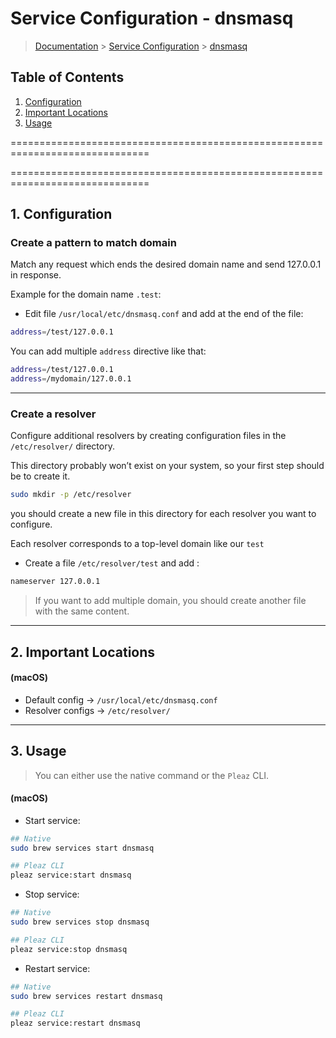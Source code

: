 # Service Configuration - dnsmasq

> [Documentation](./../../readme.md) > [Service Configuration](./../readme.md) > [dnsmasq](./dnsmasq.md)

## Table of Contents
1. [Configuration](#markdown-header-1-configuration)
1. [Important Locations](#markdown-header-2-important-locations)
1. [Usage](#markdown-header-3-usage)

==============================================================================

==============================================================================

## 1. Configuration

### Create a pattern to match domain

Match any request which ends the desired domain name and send 127.0.0.1 in response.

Example for the domain name `.test`:

* Edit file `/usr/local/etc/dnsmasq.conf` and add at the end of the file:

```bash
address=/test/127.0.0.1
```

You can add multiple `address` directive like that:

```bash
address=/test/127.0.0.1
address=/mydomain/127.0.0.1
```

---

### Create a resolver

Configure additional resolvers by creating configuration files in the `/etc/resolver/` directory.

This directory probably won’t exist on your system, so your first step should be to create it.

```bash
sudo mkdir -p /etc/resolver
```

you should create a new file in this directory for each resolver you want to configure.

Each resolver corresponds to a top-level domain like our `test`

* Create a file `/etc/resolver/test` and add :
```bash
nameserver 127.0.0.1
```

> If you want to add multiple domain, you should create another file with the same content.


---

## 2. Important Locations

#### (macOS)
* Default config -> `/usr/local/etc/dnsmasq.conf`
* Resolver configs -> `/etc/resolver/`

---

## 3. Usage

> You can either use the native command or the `Pleaz` CLI.

#### (macOS)
* Start service:
```bash
## Native
sudo brew services start dnsmasq

## Pleaz CLI
pleaz service:start dnsmasq
```

* Stop service:
```bash
## Native
sudo brew services stop dnsmasq

## Pleaz CLI
pleaz service:stop dnsmasq
```

* Restart service:
```bash
## Native
sudo brew services restart dnsmasq

## Pleaz CLI
pleaz service:restart dnsmasq
```
